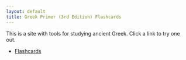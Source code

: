 ```yaml
---
layout: default 
title: Greek Primer (3rd Edition) Flashcards
---
```


This is a site with tools for studying ancient Greek. Click a link to try one out.

* [Flashcards](/flashcards)
